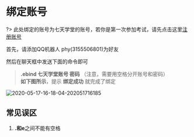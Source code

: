# 绑定账号

?> 此处绑定的账号为七天学堂的账号，若你是第一次参加考试，请先点击这里[注册账号](https://www.7net.cc/build/form/register/index.html)

首先，请添加QQ机器人 phy(3155506801)为好友

然后在聊天框中发送下面的命令即可

> **.ebind 七天学堂账号 密码**  （注意，需要用空格分开账号和密码）<br> **如下图所示**，提示 **绑定成功** 就完成了绑定
 



![2020-05-17-16-18-04-202051716185](http://cdn.doeca.cc/images/2020-05-17-16-18-04-202051716185.png)

## 常见误区
1. **.**和**e**之间不能有空格